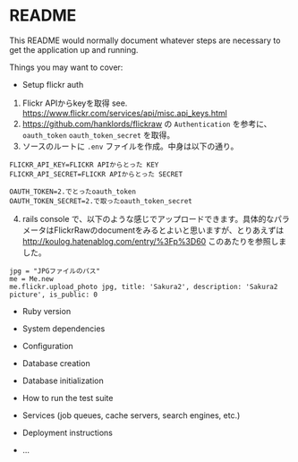 # README

This README would normally document whatever steps are necessary to get the
application up and running.

Things you may want to cover:

* Setup flickr auth

 1. Flickr APIからkeyを取得 see. https://www.flickr.com/services/api/misc.api_keys.html
 2. https://github.com/hanklords/flickraw の `Authentication` を参考に、 `oauth_token` `oauth_token_secret` を取得。
 3. ソースのルートに `.env` ファイルを作成。中身は以下の通り。
 
```
FLICKR_API_KEY=FLICKR APIからとった KEY
FLICKR_API_SECRET=FLICKR APIからとった SECRET

OAUTH_TOKEN=2.でとったoauth_token
OAUTH_TOKEN_SECRET=2.で取ったoauth_token_secret

```
 4. rails console で、以下のような感じでアップロードできます。具体的なパラメータはFlickrRawのdocumentをみるとよいと思いますが、とりあえずは http://koulog.hatenablog.com/entry/%3Fp%3D60 このあたりを参照しました。 

```
jpg = "JPGファイルのパス"
me = Me.new
me.flickr.upload_photo jpg, title: 'Sakura2', description: 'Sakura2 picture', is_public: 0
```

* Ruby version

* System dependencies

* Configuration

* Database creation

* Database initialization

* How to run the test suite

* Services (job queues, cache servers, search engines, etc.)

* Deployment instructions

* ...
